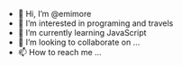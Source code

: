 - 👋 Hi, I’m @emimore
- 👀 I’m interested in programing and travels
- 🌱 I’m currently learning JavaScript
- 💞️ I’m looking to collaborate on ...
- 📫 How to reach me ...

<!---
emimore/emimore is a ✨ special ✨ repository because its `README.md` (this file) appears on your GitHub profile.
You can click the Preview link to take a look at your changes.
--->
